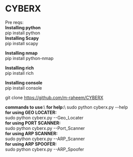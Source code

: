 # CYBERX
Pre reqs:\
**Installing python**\
    pip install python\
**Installing Scapy** \
    pip install scapy

**Installing nmap**\
    pip install python-nmap

**Installing rich** \
    pip install rich

**Installing console**\
    pip install console
    
    
git clone https://github.com/m-raheem/CYBERX

**commands to use**:\ 
**for help:**\ 
   sudo python cyberx.py --help\
**for using GEO LOCATER:** \
    sudo python cyberx.py --Geo_Locater \
**for using PORT SCANNER:** \
    sudo python cyberx.py --Port_Scanner \
**for using ARP SCANNER:** \
    sudo python cyberx.py --ARP_Scanner \
**for using ARP SPOOFER:** \
    sudo python cyberx.py --ARP_Spoofer   
   


